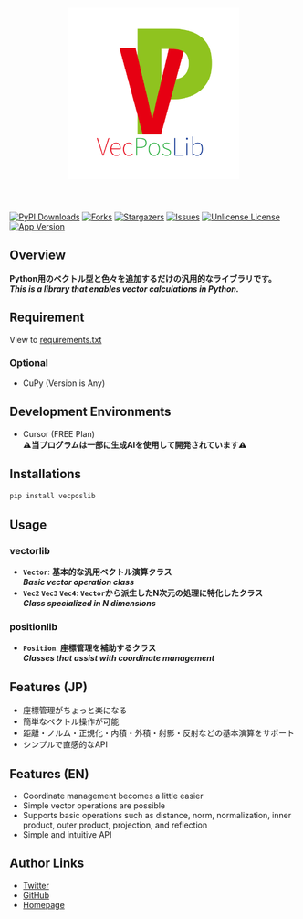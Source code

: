 <h1 id="top" align="center">
<img src="https://raw.githubusercontent.com/shotadft/VecPosLib/master/.github/logo/VecPosLib-logo.svg" type="image/svg+xml" width="300" height="300" alt="VecPosLib"/>
</h1><br/>

<!-- Shield -->
[![PyPI Downloads][pypi-shield]][pypi-url]
[![Forks][forks-shield]][forks-url]
[![Stargazers][stars-shield]][stars-url]
[![Issues][issues-shield]][issues-url]
[![Unlicense License][license-shield]][license-url]
[![App Version][version-shield]][header-id]

## Overview
**Python用のベクトル型と色々を追加するだけの汎用的なライブラリです。**<br/>
***This is a library that enables vector calculations in Python.***<br/>

## Requirement
View to [requirements.txt](https://github.com/shotadft/VecPosLib/blob/master/requirements.txt)
### Optional
- CuPy (Version is Any)

## Development Environments
- Cursor (FREE Plan)<br/>
**⚠️当プログラムは一部に生成AIを使用して開発されています⚠️**

## Installations
```bash
pip install vecposlib
```

## Usage
### vectorlib
- **`Vector`**: **基本的な汎用ベクトル演算クラス**<br/>
                ***Basic vector operation class***
- **`Vec2` `Vec3` `Vec4`**: **`Vector`から派生したN次元の処理に特化したクラス**<br/>
                            ***Class specialized in N dimensions***

### positionlib
- **`Position`**: **座標管理を補助するクラス**<br/>
                ***Classes that assist with coordinate management***

## Features (JP)
- 座標管理がちょっと楽になる
- 簡単なベクトル操作が可能
- 距離・ノルム・正規化・内積・外積・射影・反射などの基本演算をサポート
- シンプルで直感的なAPI

## Features (EN)
- Coordinate management becomes a little easier
- Simple vector operations are possible
- Supports basic operations such as distance, norm, normalization, inner product, outer product, projection, and reflection
- Simple and intuitive API

## Author Links
- [Twitter](https://x.com/shotadft)
- [GitHub](https://github.com/shotadft)
- [Homepage](https://www.shotadft.com/)

<!-- MARKDOWN LINKS & IMAGES -->
<!-- https://www.markdownguide.org/basic-syntax/#reference-style-links -->
[pypi-shield]: https://img.shields.io/pypi/dm/VecPosLib.svg?label=PyPI%20downloads&style=flat-square
[pypi-url]: https://pypi.org/project/VecPosLib/
[forks-shield]: https://img.shields.io/github/forks/shotadft/VecPosLib.svg?style=flat-square
[forks-url]: https://github.com/shotadft/VecPosLib/network/members
[stars-shield]: https://img.shields.io/github/stars/shotadft/VecPosLib.svg?style=flat-square
[stars-url]: https://github.com/shotadft/VecPosLib/stargazers
[issues-shield]: https://img.shields.io/github/issues/shotadft/VecPosLib.svg?style=flat-square
[issues-url]: https://github.com/shotadft/VecPosLib/issues
[license-shield]: https://img.shields.io/github/license/shotadft/VecPosLib.svg?style=flat-square
[license-url]: https://github.com/shotadft/VecPosLib/blob/master/LICENSE.md
[version-shield]: https://img.shields.io/badge/1.0.4-00c81b?label=version&style=flat-square
[header-id]: #top
